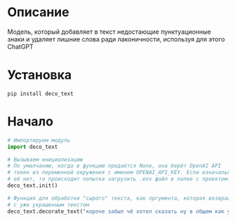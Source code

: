 # Описание
Модель, который добавляет в текст недостающие пунктуационные знаки и удаляет лишние слова ради лаконичности, используя для этого ChatGPT

# Установка
`pip install deco_text`

# Начало
```python
# Импортируем модуль
import deco_text

# Вызываем инициализацию
# По умалчанию, когда в функцию предаётся None, она берёт OpenAI API 
# токен из переменной окружения с именем OPENAI_API_KEY. Если изначально 
# её нет, то происходит попытка загрузить .env файл в папке с проектом.
deco_text.init()

# Функция для обработки "сырого" текста, как пргумента, которая возвращает строку 
# с уже украшенным текстом
deco_text.decorate_text("короче забыл чё хотел сказать ну в общем как у тебя дела")
```
